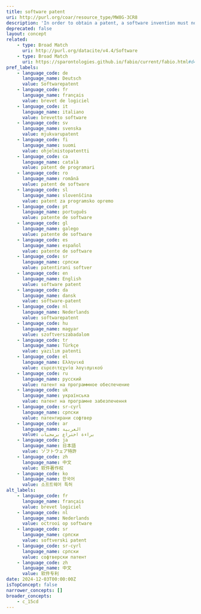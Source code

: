 ```yaml
---
title: software patent
uri: http://purl.org/coar/resource_type/MW8G-3CR8
description: 'In order to obtain a patent, a software invention must not fall under other non-patentable subject matter (for example, abstract ideas or mathematical theories) and has to fulfill the other substantive patentability criteria (for example, novelty, inventive step [non-obviousness] and industrial applicability [usefulness]). [Source: https://www.wipo.int/patents/en/faq_patents.html]'
deprecated: false
layout: concept
related:
    - type: Broad Match
      uri: http://purl.org/datacite/v4.4/Software
    - type: Broad Match
      uri: https://sparontologies.github.io/fabio/current/fabio.html#d4e4551
pref_labels:
    - language_code: de
      language_name: Deutsch
      value: Softwarepatent
    - language_code: fr
      language_name: français
      value: brevet de logiciel
    - language_code: it
      language_name: italiano
      value: brevetto software
    - language_code: sv
      language_name: svenska
      value: mjukvarupatent
    - language_code: fi
      language_name: suomi
      value: ohjelmistopatentti
    - language_code: ca
      language_name: català
      value: patent de programari
    - language_code: ro
      language_name: română
      value: patent de software
    - language_code: sl
      language_name: slovenščina
      value: patent za programsko opremo
    - language_code: pt
      language_name: português
      value: patente de software
    - language_code: gl
      language_name: galego
      value: patente de software
    - language_code: es
      language_name: español
      value: patente de software
    - language_code: sr
      language_name: српски
      value: patentirani softver
    - language_code: en
      language_name: English
      value: software patent
    - language_code: da
      language_name: dansk
      value: software-patent
    - language_code: nl
      language_name: Nederlands
      value: softwarepatent
    - language_code: hu
      language_name: magyar
      value: szoftverszabadalom
    - language_code: tr
      language_name: Türkçe
      value: yazılım patenti
    - language_code: el
      language_name: Ελληνικά
      value: ευρεσιτεχνία λογισμικού
    - language_code: ru
      language_name: русский
      value: патент на программное обеспечение
    - language_code: uk
      language_name: українська
      value: патент на програмне забезпечення
    - language_code: sr-cyrl
      language_name: српски
      value: патентирани софтвер
    - language_code: ar
      language_name: العربية
      value: براءة اختراع برمجيات
    - language_code: ja
      language_name: 日本語
      value: ソフトウェア特許
    - language_code: zh
      language_name: 中文
      value: 软件著作权
    - language_code: ko
      language_name: 한국어
      value: 소프트웨어 특허
alt_labels:
    - language_code: fr
      language_name: français
      value: brevet logiciel
    - language_code: nl
      language_name: Nederlands
      value: octrooi op software
    - language_code: sr
      language_name: српски
      value: softverski patent
    - language_code: sr-cyrl
      language_name: српски
      value: софтверски патент
    - language_code: zh
      language_name: 中文
      value: 软件专利
date: 2024-12-03T00:00:00Z
isTopConcept: false
narrower_concepts: []
broader_concepts:
    - c_15cd
---
```



